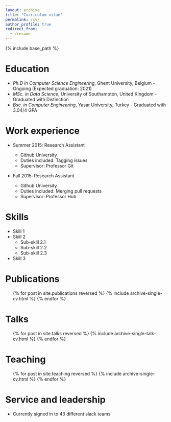 ```yaml
---
layout: archive
title: "Curriculum vitae"
permalink: /cv/
author_profile: true
redirect_from:
  - /resume
---
```


{% include base_path %}

**Education**
======
* *Ph.D in Computer Science Engineering*, Ghent University, Belgium - Ongoing (Expected graduation: 2021)
* *MSc. in Data Science*, University of Southampton, United Kingdom - Graduated with Distinction
* *Bsc. in Computer Engineering*, Yasar University, Turkey - Graduated with 3.04/4 GPA

Work experience
======
* Summer 2015: Research Assistant
  * Github University
  * Duties included: Tagging issues
  * Supervisor: Professor Git

* Fall 2015: Research Assistant
  * Github University
  * Duties included: Merging pull requests
  * Supervisor: Professor Hub
  
Skills
======
* Skill 1
* Skill 2
  * Sub-skill 2.1
  * Sub-skill 2.2
  * Sub-skill 2.3
* Skill 3

Publications
======
  <ul>{% for post in site.publications reversed %}
    {% include archive-single-cv.html %}
  {% endfor %}</ul>
  
Talks
======
  <ul>{% for post in site.talks reversed %}
    {% include archive-single-talk-cv.html %}
  {% endfor %}</ul>
  
Teaching
======
  <ul>{% for post in site.teaching reversed %}
    {% include archive-single-cv.html %}
  {% endfor %}</ul>
  
Service and leadership
======
* Currently signed in to 43 different slack teams
